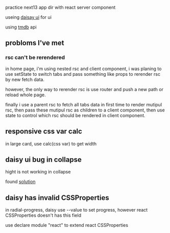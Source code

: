 practice next13 app dir with react server component

useing [daisay ui](https://daisyui.com/) for ui

using [tmdb](https://developer.themoviedb.org/reference/intro/getting-started) api

## probloms I've met
### rsc can't be rerendered
in home page, i'm using nested rsc and client component, i was planing to use setState to switch tabs and pass something like props to rerender rsc by new fetch data.

however, the only way to rerender rsc is use router and push a new path or reload whole page.

finally i use a parent rsc to fetch all tabs data in first time to render mutipul rsc, then pass these mutipul rsc as children to a client component, then use state to control which rsc should be rendered in client component.
   
## responsive css var calc
in large card, use calc(css var) to get width

## daisy ui bug in collapse
hight is not working in collapse

found [solution](https://github.com/saadeghi/daisyui/discussions/1110#discussioncomment-3616445)

## daisy has invalid CSSProperties
in radial-progress, daisy use --value to set progress, however react CSSProperties doesn't has this field

use declare module "react" to extend react CSSProperties